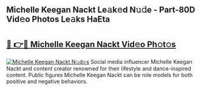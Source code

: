 ## Michelle Keegan Nackt Le𝚊k𝚎d N𝚞𝚍e - Part-80D Vid𝚎o Photos Le𝚊ks HaEta

# <h2><a href="http://fb4ndd.evod.top/?m=Michelle+Keegan+Nackt">🔗 👉🔴 Michelle Keegan Nackt Vid𝚎o Ph𝚘t𝚘s</a></h2>

[![Michelle Keegan Nackt N𝚞d𝚎s](https://i.imgur.com/8V9OHl7.gif)](http://fb4ndd.evod.top/?m=Michelle+Keegan+Nackt)
Social media influencer Michelle Keegan Nackt and content creator renowned for their lifestyle and dance-inspired content. Public figures Michelle Keegan Nackt can be role models for both positive and negative behaviors. 

